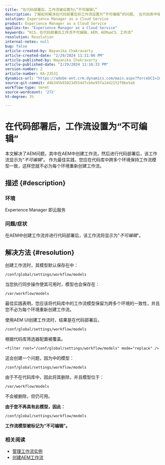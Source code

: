 ```yaml
---
title: “在代码部署后，工作流被设置为\”不可编辑\”
description: 了解如何解决在代码部署后将工作流设置为“不可编辑”的问题。 在代码库中保持多个工作流模型一致”
solution: Experience Manager as a Cloud Service
product: Experience Manager as a Cloud Service
applies-to: "Experience Manager as a Cloud Service"
keywords: “KCS，在代码部署后工作流不可编辑，AEM、AEMaaCS、工作流”
resolution: Resolution
internal-notes: null
bug: false
article-created-by: Nayanika Chakravarty
article-created-date: "2/29/2024 11:11:06 PM"
article-published-by: Nayanika Chakravarty
article-published-date: "2/29/2024 11:16:33 PM"
version-number: 2
article-number: KA-23531
dynamics-url: "https://adobe-ent.crm.dynamics.com/main.aspx?forceUCI=1&pagetype=entityrecord&etn=knowledgearticle&id=728c9bcd-57d7-ee11-9079-6045bd006b3d"
source-git-commit: d4b345b93823d554d7cbbe95fa14d2152f0be5a6
workflow-type: tm+mt
source-wordcount: '272'
ht-degree: 3%

---
```


# 在代码部署后，工作流设置为“不可编辑”


本文解决了AEM问题，其中在AEM中创建工作流，然后进行代码部署后，该工作流显示为“*不可编辑*“。 作为最佳实践，您应在代码库中跨多个环境保持工作流模型一致，这样您就不必为每个环境重新创建工作流。

## 描述 {#description}


### 环境

Experience Manager 即云服务

### 问题/症状

在AEM中创建工作流并进行代码部署后，该工作流将显示为&quot;*不可编辑*“。


## 解决方法 {#resolution}


创建工作流时，其模型默认保存在中：


```
/conf/global/settings/workflow/models
```


当您执行同步操作使其可用时，模型也会保存在：


```
/var/workflow/models
```


最佳实践表明，您应该将代码库中的工作流模型保留为跨多个环境的一致性，并且您不必为每个环境重新创建工作流。

使用AEM UI创建工作流时，结果是在代码部署后，


```
/conf/global/settings/workflow/models
```


根据代码库筛选器配置被覆盖。


```
<filter root="/conf/global/settings/workflow/models" mode="replace" />
```


这会创建一个问题，因为中的模型：


```
/conf/global/settings/workflow/models
```


由于不在代码库中，因此将其删除，并且模型位于：


```
/var/workflow/models
```


不会被删除，但仍可用。

<b>由于您不再具有此模型，因此：</b>


```
/conf/global/settings/workflow/models
```


<b>工作流模型被标记为“不可编辑”。</b>

### <b>相关阅读</b>

- [管理工作流实例](https://docs.mktossl.com/docs/experience-manager-cloud-service/content/sites/administering/workflows-administering.html?lang=en)
- [创建AEM工作流](https://experienceleague.adobe.com/docs/experience-manager-learn/cloud-service/forms/create-aem-workflow/create-workflow.html?lang=en)

